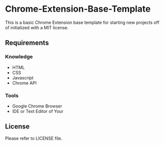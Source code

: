 # Chrome-Extension-Base-Template
This is a basic Chrome Extension base template for starting new projects off of initialized with a MIT license.

## Requirements
### Knowledge
- HTML
- CSS
- Javascript
- Chrome API
### Tools
- Google Chrome Browser
- IDE or Text Editor of Your 

## License
Please refer to LICENSE file.
